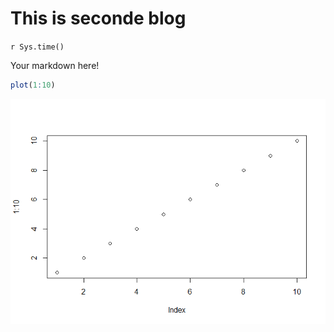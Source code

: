 # This is seconde blog
`r Sys.time()`  

Your markdown here!


```r
plot(1:10)
```

![](2016-08-24-this-is-seconde-blog_files/figure-html/unnamed-chunk-1-1.png)<!-- -->

